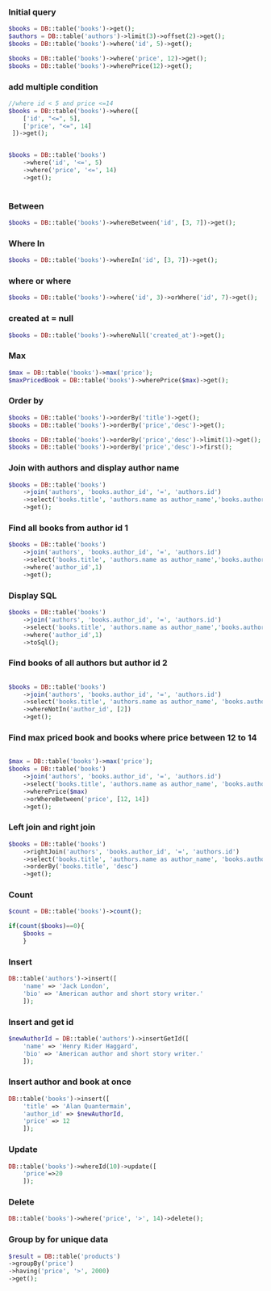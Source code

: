 ### Initial query
```php
$books = DB::table('books')->get();
$authors = DB::table('authors')->limit(3)->offset(2)->get();
$books = DB::table('books')->where('id', 5)->get();

$books = DB::table('books')->where('price', 12)->get();
$books = DB::table('books')->wherePrice(12)->get();
```

### add multiple condition
```php
//where id < 5 and price <=14
$books = DB::table('books')->where([
    ['id', "<=", 5],
    ['price', "<=", 14]
 ])->get();


$books = DB::table('books')
    ->where('id', '<=', 5)
    ->where('price', '<=', 14)
    ->get();
 
```

### Between
```php
$books = DB::table('books')->whereBetween('id', [3, 7])->get();
```

### Where In
```php
$books = DB::table('books')->whereIn('id', [3, 7])->get();
```

### where or where
```php
$books = DB::table('books')->where('id', 3)->orWhere('id', 7)->get();

```


### created at = null
```php
$books = DB::table('books')->whereNull('created_at')->get();

```


### Max
```php
$max = DB::table('books')->max('price');
$maxPricedBook = DB::table('books')->wherePrice($max)->get();

```


### Order by
```php
$books = DB::table('books')->orderBy('title')->get();
$books = DB::table('books')->orderBy('price','desc')->get();

$books = DB::table('books')->orderBy('price','desc')->limit(1)->get();
$books = DB::table('books')->orderBy('price','desc')->first();
```


### Join with authors and display author name
```php
$books = DB::table('books')
    ->join('authors', 'books.author_id', '=', 'authors.id')
    ->select('books.title', 'authors.name as author_name','books.author_id','books.id as book_id')
    ->get();
```


### Find all books from author id 1
```php
$books = DB::table('books')
    ->join('authors', 'books.author_id', '=', 'authors.id')
    ->select('books.title', 'authors.name as author_name','books.author_id','books.id as book_id')
    ->where('author_id',1)
    ->get();
```


### Display SQL
```php
$books = DB::table('books')
    ->join('authors', 'books.author_id', '=', 'authors.id')
    ->select('books.title', 'authors.name as author_name','books.author_id','books.id as book_id')
    ->where('author_id',1)
    ->toSql();
```

### Find books of all authors but author id 2
```php

$books = DB::table('books')
    ->join('authors', 'books.author_id', '=', 'authors.id')
    ->select('books.title', 'authors.name as author_name', 'books.author_id', 'books.id as book_id')
    ->whereNotIn('author_id', [2])
    ->get();

```

### Find max priced book and books where price between 12 to 14
```php

$max = DB::table('books')->max('price');
$books = DB::table('books')
    ->join('authors', 'books.author_id', '=', 'authors.id')
    ->select('books.title', 'authors.name as author_name', 'books.author_id', 'books.id as book_id', 'price')
    ->wherePrice($max)
    ->orWhereBetween('price', [12, 14])
    ->get();
```

### Left join and right join
```php
$books = DB::table('books')
    ->rightJoin('authors', 'books.author_id', '=', 'authors.id')
    ->select('books.title', 'authors.name as author_name', 'books.author_id', 'books.id as book_id')
    ->orderBy('books.title', 'desc')
    ->get();
```

### Count
```php
$count = DB::table('books')->count();

if(count($books)==0){
    $books =
    }
```

### Insert
```php
DB::table('authors')->insert([
    'name' => 'Jack London',
    'bio' => 'American author and short story writer.'
    ]);
```

### Insert and get id
```php
$newAuthorId = DB::table('authors')->insertGetId([
    'name' => 'Henry Rider Haggard',
    'bio' => 'American author and short story writer.'
    ]);
```

### Insert author and book at once
```php
DB::table('books')->insert([
    'title' => 'Alan Quantermain',
    'author_id' => $newAuthorId,
    'price' => 12
    ]);
```

### Update
```php
DB::table('books')->whereId(10)->update([
    'price'=>20
    ]);
```

### Delete
```php
DB::table('books')->where('price', '>', 14)->delete();
```

### Group by for unique data
```php
$result = DB::table('products')
->groupBy('price')
->having('price', '>', 2000)
->get();
```

### 
```php


```
### 
```php


```

### 
```php


```

